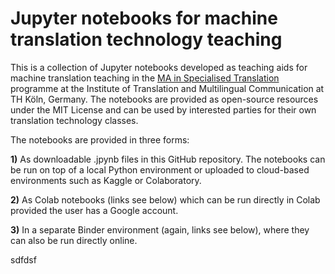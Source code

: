 # Jupyter notebooks for machine translation technology teaching
This is a collection of Jupyter notebooks developed as teaching aids for machine translation teaching in the [MA in Specialised Translation](https://www.th-koeln.de/en/academics/specialized-translation-masters-program_7498.php) programme at the Institute of Translation and Multilingual Communication at TH Köln, Germany. The notebooks are provided as open-source resources under the MIT License and can be used by interested parties for their own translation technology classes.  

The notebooks are provided in three forms:

**1)** As downloadable .jpynb files in this GitHub repository. The notebooks can be run on top of a local Python environment or uploaded to cloud-based environments such as Kaggle or Colaboratory.  

**2)** As Colab notebooks (links see below) which can be run directly in Colab provided the user has a Google account.  

**3)** In a separate Binder environment (again, links see below), where they can also be run directly online.  

sdfdsf

